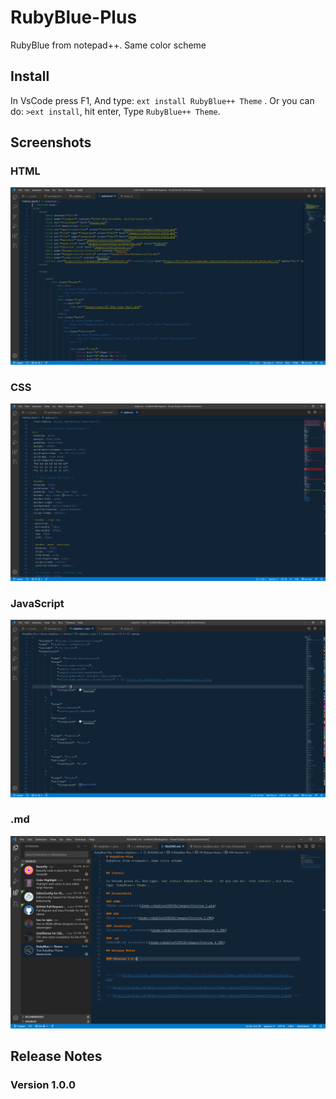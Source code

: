 # RubyBlue-Plus
RubyBlue from notepad++. Same color scheme


## Install

In VsCode press F1, And type: `ext install RubyBlue++ Theme` . Or you can do: `>ext install`, hit enter, Type `RubyBlue++ Theme`.

## Screenshots

### HTML
![html screenshot](theme-rubyblue%2B%2B/images/Preview_1.png)

### CSS
![css screenshot](theme-rubyblue%2B%2B/images/Preview_2.PNG)

### JavaScript
![javascript screenshot](theme-rubyblue%2B%2B/images/Preview_3.PNG)

### .md
![README.md screenshot](theme-rubyblue%2B%2B/images/Preview_4.PNG)

## Release Notes

### Version 1.0.0



<!-- ![](https://github.com/Moderncolin/RubyBlue-Plus/blob/master/theme-rubyblue%2B%2B/images/Preview_1.png)

![](https://github.com/Moderncolin/RubyBlue-Plus/blob/master/theme-rubyblue%2B%2B/images/Preview_2.png)

![](https://github.com/Moderncolin/RubyBlue-Plus/blob/master/theme-rubyblue%2B%2B/images/Preview_3.png) -->
